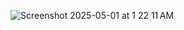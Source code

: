 ![Screenshot 2025-05-01 at 1 22 11 AM](https://github.com/user-attachments/assets/d3ce4dfb-306c-4b89-b80f-c2f7510cc25b)
